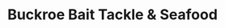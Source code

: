 ---
title: "Buckroe Bait Tackle & Seafood"
url: /hampton/buckroe-bait-tackle-und-seafood/
shop: Angeln
---